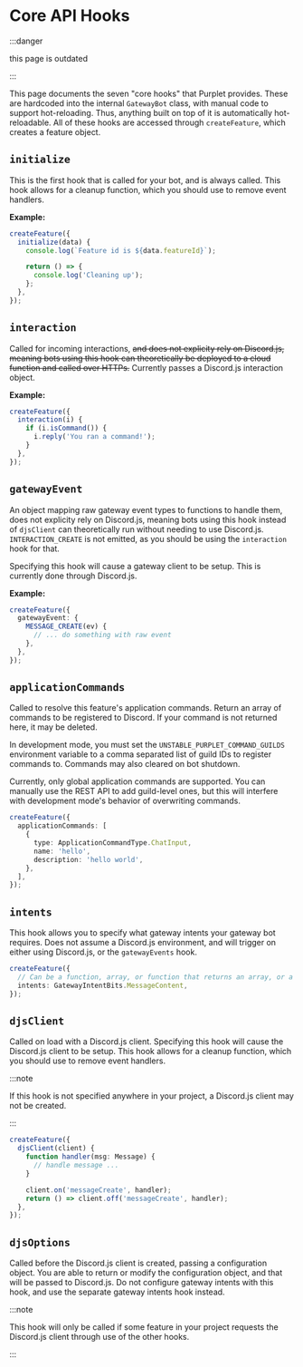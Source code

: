 # Core API Hooks

:::danger

this page is outdated

:::

This page documents the seven "core hooks" that Purplet provides. These are hardcoded into the internal `GatewayBot` class, with manual code to support hot-reloading. Thus, anything built on top of it is automatically hot-reloadable. All of these hooks are accessed through `createFeature`, which creates a feature object.

## `initialize`

This is the first hook that is called for your bot, and is always called. This hook allows for a cleanup function, which you should use to remove event handlers.

**Example:**

```ts
createFeature({
  initialize(data) {
    console.log(`Feature id is ${data.featureId}`);

    return () => {
      console.log('Cleaning up');
    };
  },
});
```

## `interaction`

Called for incoming interactions, ~~and does not explicity rely on Discord.js, meaning bots using this hook can theoretically be deployed to a cloud function and called over HTTPs.~~ Currently passes a Discord.js interaction object.

**Example:**

```ts
createFeature({
  interaction(i) {
    if (i.isCommand()) {
      i.reply('You ran a command!');
    }
  },
});
```

## `gatewayEvent`

An object mapping raw gateway event types to functions to handle them, does not explicity rely on Discord.js, meaning bots using this hook instead of `djsClient` can theoretically run without needing to use Discord.js. `INTERACTION_CREATE` is not emitted, as you should be using the `interaction` hook for that.

Specifying this hook will cause a gateway client to be setup. This is currently done through Discord.js.

**Example:**

```ts
createFeature({
  gatewayEvent: {
    MESSAGE_CREATE(ev) {
      // ... do something with raw event
    },
  },
});
```

## `applicationCommands`

Called to resolve this feature's application commands. Return an array of commands to be registered to Discord. If your command is not returned here, it may be deleted.

In development mode, you must set the `UNSTABLE_PURPLET_COMMAND_GUILDS` environment variable to a comma separated list of guild IDs to register commands to. Commands may also cleared on bot shutdown.

Currently, only global application commands are supported. You can manually use the REST API to add guild-level ones, but this will interfere with development mode's behavior of overwriting commands.

```ts
createFeature({
  applicationCommands: [
    {
      type: ApplicationCommandType.ChatInput,
      name: 'hello',
      description: 'hello world',
    },
  ],
});
```

## `intents`

This hook allows you to specify what gateway intents your gateway bot requires. Does not assume a Discord.js environment, and will trigger on either using Discord.js, or the `gatewayEvents` hook.

```ts
createFeature({
  // Can be a function, array, or function that returns an array, or a single number.
  intents: GatewayIntentBits.MessageContent,
});
```

## `djsClient`

Called on load with a Discord.js client. Specifying this hook will cause the Discord.js client to be setup. This hook allows for a cleanup function, which you should use to remove event handlers.

:::note

If this hook is not specified anywhere in your project, a Discord.js client may not be created.

:::

```ts
createFeature({
  djsClient(client) {
    function handler(msg: Message) {
      // handle message ...
    }

    client.on('messageCreate', handler);
    return () => client.off('messageCreate', handler);
  },
});
```

## `djsOptions`

Called before the Discord.js client is created, passing a configuration object. You are able to return or modify the configuration object, and that will be passed to Discord.js. Do not configure gateway intents with this hook, and use the separate gateway intents hook instead.

:::note

This hook will only be called if some feature in your project requests the Discord.js client through use of the other hooks.

:::
